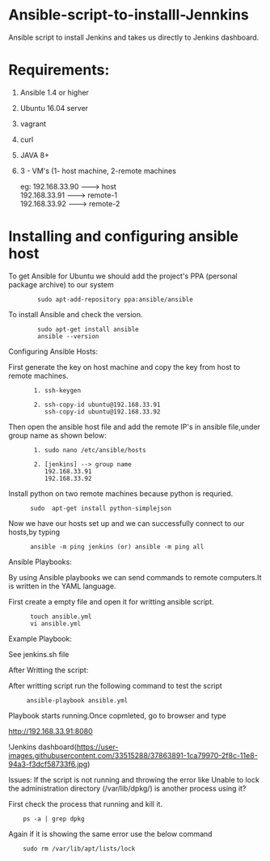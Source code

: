 # Ansible-script-to-installl-Jennkins

Ansible script to install Jenkins and takes us directly to Jenkins dashboard.

<h1> Requirements:</h1>

 1. Ansible 1.4 or higher<br/> 
 2. Ubuntu 16.04 server<br/>
 3. vagrant<br/>
 4. curl<br/> 
 5. JAVA 8+<br/>
 6. 3 - VM's (1- host machine, 2-remote machines <br/>

    eg: 192.168.33.90  ---> host<br/>
        192.168.33.91  ---> remote-1<br/>
        192.168.33.92  ---> remote-2<br/>

<h1>Installing and configuring ansible host</h1>


 To get Ansible for Ubuntu we should add the project's PPA (personal package archive) to our system

            sudo apt-add-repository ppa:ansible/ansible


To install Ansible and check the version.<br/>

            sudo apt-get install ansible
            ansible --version


Configuring Ansible Hosts:
 
 First generate the key on host machine and copy the key from host to remote machines.<br/>
           
           1. ssh-keygen

           2. ssh-copy-id ubuntu@192.168.33.91
              ssh-copy-id ubuntu@192.168.33.92 

                  
 Then open the ansible host file and add the remote IP's in ansible file,under group name as shown below:
 
           1. sudo nano /etc/ansible/hosts
            
           2. [jenkins] --> group name
              192.168.33.91
              192.168.33.92


 Install python on two remote machines because python is requried.
             
          sudo  apt-get install python-simplejson


Now  we have our hosts set up and we can successfully connect to our hosts,by typing
 
          ansible -m ping jenkins (or) ansible -m ping all
 
Ansible Playbooks:

By using Ansible playbooks we can send commands to remote computers.It is
written in the YAML language.

First  create a empty file and open it for writting ansible script.

          touch ansible.yml
          vi ansible.yml

 Example Playbook:

 See jenkins.sh file
 

 After Writting the script:
  
 After writting script run the following command to test the script
 
         ansible-playbook ansible.yml
         
   Playbook starts running.Once copmleted, go to browser and type
   
   http://192.168.33.91:8080
         
         
   !Jenkins dashboard(https://user-images.githubusercontent.com/33515288/37863891-1ca79970-2f8c-11e8-94a3-f3dcf58733f6.jpg)
         
         

Issues:
 If the script is not running and throwing the error like Unable to lock the administration directory (/var/lib/dpkg/) is another process using it?

 First check the process that running and kill it.
  
        ps -a | grep dpkg

 Again if it is showing the same error use the below command
  
        sudo rm /var/lib/apt/lists/lock



